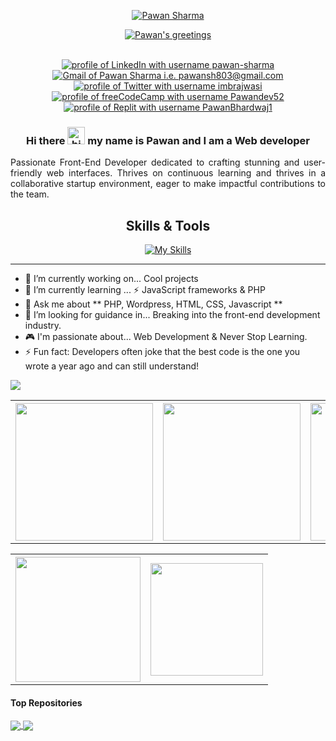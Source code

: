 <div align="center">
  <p>
    <a href="https://github.com/PawanDev52">
      <img src="https://readme-typing-svg.demolab.com?font=Fira+Code&size=22&duration=1&pause=1000&center=true&vCenter=true&repeat=false&random=false&width=510&height=25&lines=Welcome+to+Pawan+Sharma's+Profile!" alt="Pawan Sharma"/></a>
  </p>

  <p>
    <a href="https://github.com/PawanDev52">
      <img src="https://readme-typing-svg.demolab.com?font=Fira+Code&size=22&pause=1000&center=true&vCenter=true&random=false&width=550&height=30&lines=Hello+there!;💻+I'm+a+passionate+Web+Developer+💻;📚+Always+learning+new+things+📚;🚀+Eat+Code+Sleep+Repeat+🚀;⚡+Happy+coding+⚡" alt="Pawan's greetings"/></a>
  </p>
</div>

<!-- How To Connect With Me -->
<div align="center">
  <!-- <img src="https://api.visitorbadge.io/api/visitors?path=https%3A%2F%2Fgithub.com%2F1diazdev%2F1diazdev&label=VISITORS&labelColor=%23000&countColor=%230A0209" /> -->
  <br>
  <a href="https://www.linkedin.com/in/pawan-sharma-b29067245"><img src="https://img.shields.io/badge/LinkedIn-d5d5d5?style=for-the-badge&logo=linkedin&logoColor=0A0209" alt="profile of LinkedIn with username pawan-sharma" /></a>
  <a href="mailto:pawansh803@gmail.com"><img src="https://img.shields.io/badge/Gmail-d5d5d5?style=for-the-badge&logo=gmail&logoColor=0A0209" alt="Gmail of Pawan Sharma i.e.   pawansh803@gmail.com" /></a>
  <a href="https://x.com/imbrajwasi?s=09"><img src="https://img.shields.io/badge/Twitter-d5d5d5?style=for-the-badge&logo=x&logoColor=0A0209" alt="profile of Twitter with username imbrajwasi" ></a>
  <a href="https://www.freecodecamp.org/Pawandev52"><img src="https://img.shields.io/badge/freeCodeCamp-d5d5d5?style=for-the-badge&logo=freecodecamp&logoColor=0A0209" alt="profile of freeCodeCamp with username Pawandev52" /></a>
  <a href="https://replit.com/@PawanBhardwaj1"><img src="https://img.shields.io/badge/replit-d5d5d5?style=for-the-badge&logo=replit&logoColor=0A0209" alt="profile of Replit with username PawanBhardwaj1" /></a>
</div>

<!-- # Hello 👋 -->

<div align="center">

### Hi there <img src="https://user-images.githubusercontent.com/1303154/88677602-1635ba80-d120-11ea-84d8-d263ba5fc3c0.gif" width="28px" alt="hi"> my name is Pawan and I am a Web developer

</div>

<p align="justify">Passionate Front-End Developer dedicated to crafting stunning and user-friendly web interfaces. Thrives on continuous learning and thrives in a collaborative startup environment, eager to make impactful contributions to the team.</p>

<!-- ### 🎯 Some technologies I use: -->
<div align="center">

<h2 align="center">Skills & Tools</h2>

[![My Skills](https://skillicons.dev/icons?i=html,css,js,php,bootstrap,wordpress,figma,c,mysql,vscode)](https://skillicons.dev)

</div>

<hr>

 <!-- <a href="https://jpdiaz.dev">
    <img align="right" src="assets/images/avatar.svg" width="300">
 </a> -->

 <!-- ## About Me -->

- 📆 I’m currently working on... Cool projects
- 🌱 I’m currently learning ... ⚡ JavaScript frameworks & PHP
- 💬 Ask me about ** PHP, Wordpress, HTML, CSS, Javascript **
- 🤔 I’m looking for guidance in... Breaking into the front-end development industry.
- 🎮 I'm passionate about... Web Development & Never Stop Learning.
- ⚡ Fun fact: Developers often joke that the best code is the one you wrote a year ago and can still understand!
<!-- - 👯 I’m looking to collaborate on...
- 📝 write
- 🌐 Proud member.
- ✍️ Content Writer.
- 🤔 I’m looking for help with...  -->

<a href="https://github.com/pawandev52?tab=repositories">
<img src="https://streak-stats.demolab.com?user=pawandev52&theme=dark&hide_border=true" /></a>

<table>
  <tr>
    <th><a href="https://github.com/PawanDev52"><img align="center" src="http://github-profile-summary-cards.vercel.app/api/cards/stats?username=PawanDev52&theme=dark" height="220em" /></a></th>
    <th><a href="https://github.com/PawanDev52"><img align="center" src="http://github-profile-summary-cards.vercel.app/api/cards/repos-per-language?username=PawanDev52&exclude=Jupyter%20Notebook&theme=dark" height="220em" /></a></th>
    <th><a href="https://github.com/PawanDev52?tab=repositories"><img align="center" src="https://github-readme-stats.vercel.app/api/top-langs/?username=PawanDev52&layout=compact&theme=dark&hide=jupyter%20notebook,scss,ruby,shell,python&hide_border=true" height="220em" /></a></th>
  </tr>
</table>

<table>
  <tr>
    <th><a href="https://github.com/PawanDev52"><img align="center" src="https://github-contributor-stats.vercel.app/api?username=PawanDev52&limit=5&combine_all_yearly_contributions=true&theme=dark&hide_border=true&custom_title=Top%20Contributed%20Repo" height="200em" /></a>
    </th>
    <th><a href="https://github.com/PawanDev52"><img align="center" src="http://github-profile-summary-cards.vercel.app/api/cards/profile-details?username=PawanDev52&theme=dark" height="180em" /></a>
    </th>
  </tr>
</table>

#### Top Repositories

<a href="https://github.com/PawanDev52/Role-Playing-Game">
<img align="center" src="https://github-readme-stats.vercel.app/api/pin/?username=PawanDev52&repo=Role-Playing-Game&theme=dark&hide_border=true" />
</a>
<a href="https://github.com/PawanDev52/crud-app">
<img align="center" src="https://github-readme-stats.vercel.app/api/pin/?username=PawanDev52&repo=crud-app&theme=dark&hide_border=true" />
</a>

<!-- **************** RESOURCES *************** -->

<!--  - icons...  https://simpleicons.org/ | https://devicon.dev/ |   https://gist.github.com/rxaviers/7360908
  - Company logos...    https://home.aveek.io/GitHub-Profile-Badges/
  Github Generators....
  https://gprm.itsvg.in/  |  https://rahuldkjain.github.io/gh-profile-readme-generator/ -->
